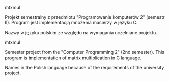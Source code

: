 mtxmul

Projekt semestralny z przedmiotu "Programowanie komputerów 2" (semestr II). Program jest implementacją mnożenia macierzy w języku C.

Nazwy w języku polskim ze względu na wymagania uczelniane projektu.

mtxmul

Semester project from the "Computer Programming 2" (2nd semester). This program is implementation of matrix multiplication in C language.  

Names in the Polish language because of the requirements of the university project.  
